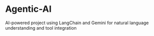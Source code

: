 # Agentic-AI
AI-powered project using LangChain and Gemini for natural language understanding and tool integration
